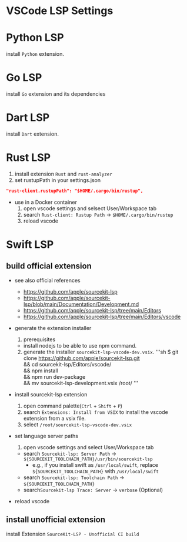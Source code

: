 # VSCode LSP Settings 



# Python LSP
install `Python` extension.



# Go LSP
install `Go` extension and its dependencies



# Dart LSP
install `Dart` extension.



# Rust LSP

1. install extension `Rust` and `rust-analyzer`
2. set rustupPath in your settings.json
 
```json
"rust-client.rustupPath": "$HOME/.cargo/bin/rustup",
```

- use in a Docker container
  1. open vscode settings and selsect User/Workspace tab
  2. search `Rust-client: Rustup Path` -> `$HOME/.cargo/bin/rustup`
  3. reload vscode



# Swift LSP
## build official extension 

- see also official references
  - https://github.com/apple/sourcekit-lsp
  - https://github.com/apple/sourcekit-lsp/blob/main/Documentation/Development.md
  - https://github.com/apple/sourcekit-lsp/tree/main/Editors
  - https://github.com/apple/sourcekit-lsp/tree/main/Editors/vscode


- generate the extension installer
  1. prerequisites
    - install nodejs to be able to use npm command. 
  2. generate the installer `sourcekit-lsp-vscode-dev.vsix`.
'''sh
$ git clone https://github.com/apple/sourcekit-lsp.git \
  && cd sourcekit-lsp/Editors/vscode/ \
  && npm install \
  && npm run dev-package \
  && mv sourcekit-lsp-development.vsix /root/
'''

- install sourcekit-lsp extension
  1. open command palette(`Ctrl` + `Shift` + `P`)
  2. search `Extensions: Install from VSIX` to install the vscode extension from a vsix file.
  3. select `/root/sourcekit-lsp-vscode-dev.vsix`
  
- set language server paths
  1. open vscode settings and select User/Workspace tab
    - search `Sourcekit-lsp: Server Path` -> `${SOURCEKIT_TOOLCHAIN_PATH}/usr/bin/sourcekit-lsp`
      - e.g., if you install swift as `/usr/local/swift`, replace `${SOURCEKIT_TOOLCHAIN_PATH}` with `/usr/local/swift`
    - search `Sourcekit-lsp: Toolchain Path` -> `${SOURCEKIT_TOOLCHAIN_PATH}`
    - search`Sourcekit-lsp Trace: Server` -> `verbose` (Optional)

- reload vscode 


## install unofficial extension
install Extension `SourceKit-LSP - Unofficial CI build`